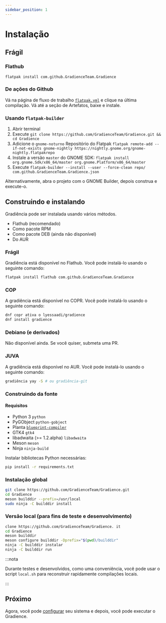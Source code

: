 ```yaml
---
sidebar_position: 1
---
```


# Instalação

## Frágil

### Flathub

```shell
flatpak install com.github.GradienceTeam.Gradience
```

### De ações do Github

Vá na página de fluxo de trabalho [`flatpak.yml`](https://github.com/GradienceTeam/Gradience/actions/workflows/flatpak.yml) e clique na última compilação. Vá até a seção de Artefatos, baixe e instale.

### Usando `flatpak-builder`

1. Abrir terminal
2. Execute `git clone https://github.com/GradienceTeam/Gradience.git && cd Gradience`
3. Adicione o `gnome-noturno` Repositório do Flatpak `flatpak remote-add --if-not-exists gnome-nightly https://nightly.gnome.org/gnome-nightly.flatpakrepo`
4. Instale a versão `master` do GNOME SDK: `flatpak install org.gnome.Sdk/x86_64/master org.gnome.Platform/x86_64/master`
5. Execute `flatpak-builder --install --user --force-clean repo/ com.github.GradienceTeam.Gradience.json`

Alternativamente, abra o projeto com o GNOME Builder, depois construa e execute-o.

## Construindo e instalando

Gradiência pode ser instalada usando vários métodos.

- Flathub (recomendado)
- Como pacote RPM
- Como pacote DEB (ainda não disponível)
- Do AUR

### Frágil

Gradiência está disponível no Flathub. Você pode instalá-lo usando o seguinte comando:

```bash
flatpak install flathub com.github.GradienceTeam.Gradience
```

### COP

A gradiência está disponível no COPR. Você pode instalá-lo usando o seguinte comando:

```bash
dnf copr ativa o lyessaadi/gradience
dnf install gradience
```

### Debiano (e derivados)

Não disponível ainda. Se você quiser, submeta uma PR.

### JUVA

A gradiência está disponível no AUR. Você pode instalá-lo usando o seguinte comando:

```bash
gradiência yay -S # ou gradiência-git
```

### Construindo da fonte

#### Requisitos

- Python 3 `python`
- PyGObject `python-gobject`
- Planta [`blueprint-compiler`](https://jwestman.pages.gitlab.gnome.org/blueprint-compiler/setup.html)
- GTK4 `gtk4`
- libadwaita (>= 1.2.alpha) `libadwaita`
- Meson `meson`
- Ninja `ninja-build`

Instalar bibliotecas Python necessárias:

```sh
pip install -r requirements.txt
```

### Instalação global

```sh
git clone https://github.com/GradienceTeam/Gradience.git
cd Gradience
meson builddir --prefix=/usr/local
sudo ninja -C builddir install
```

### Versão local (para fins de teste e desenvolvimento)

```sh
clone https://github.com/GradienceTeam/Gradience. it
cd Gradience
meson builddir
meson configure builddir -Dprefix="$(pwd)/builddir"
ninja -C builddir instalar
ninja -C builddir run
```

:::nota

Durante testes e desenvolvidos, como uma conveniência, você pode usar o script `local.sh` para reconstruir rapidamente compilações locais.

:::

## Próximo

Agora, você pode [configurar](/docs/setup) seu sistema e depois, você pode executar o Gradience.
